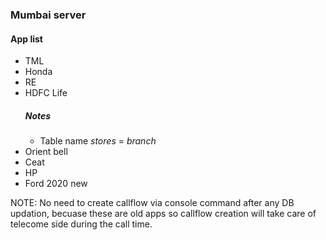 ### Mumbai server
#### App list
- TML
- Honda
- RE
- HDFC Life
    ##### Notes
    - Table name _stores_ = _branch_
- Orient bell
- Ceat
- HP
- Ford 2020 new

NOTE: No need to create callflow via console command after any DB updation, becuase these are old apps so callflow creation will take care of telecome side during the call time.